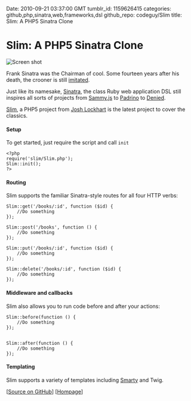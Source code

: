 Date: 2010-09-21 03:37:00 GMT
tumblr_id: 1159626415
categories: github,php,sinatra,web,frameworks,dsl
github_repo: codeguy/Slim
title: Slim: A PHP5 Sinatra Clone

# Slim: A PHP5 Sinatra Clone

![Screen shot](http://userserve-ak.last.fm/serve/_/39168093/Frank+Sinatra+sinatra2+png.png)

Frank Sinatra was the Chairman of cool. Some fourteen years after his death, the crooner is still [imitated](http://www.michaelbuble.com/).

Just like its namesake, [Sinatra](http://www.sinatrarb.com/), the class Ruby web application DSL still inspires all sorts of projects from [Sammy.js](http://thechangelog.com/post/553380723/episode-0-2-2-sammy-js-with-aaron-quint) to [Padrino](http://thechangelog.com/post/708173099/episode-0-2-7-padrino-ruby-web-framework) to [Denied](http://thechangelog.com/post/491508025/denied-sinatra-for-python).

[Slim](http://github.com/codeguy/Slim/), a PHP5 project from [Josh Lockhart](http://github.com/codeguy) is the latest project to cover the classics.

#### Setup

To get started, just require the script and call `init`

    <?php
    require('slim/Slim.php');
    Slim::init();
    ?>

#### Routing

Slim supports the familiar Sinatra-style routes for all four HTTP verbs:

    Slim::get('/books/:id', function ($id) {
        //Do something
    });
    
    Slim::post('/books', function () {
        //Do something
    });
    
    Slim::put('/books/:id', function ($id) {
        //Do something
    });
    
    Slim::delete('/books/:id', function ($id) {
        //Do something
    });
    
#### Middleware and callbacks

Slim also allows you to run code before and after your actions:

    Slim::before(function () {
        //Do something
    });
    
    
    Slim::after(function () {
        //Do something
    });
    
#### Templating

Slim supports a variety of templates including [Smarty](http://www.smarty.net/) and Twig.

[[Source on GitHub](http://github.com/codeguy/Slim)] [[Hompage](http://slim.joshlockhart.com/index.html)]
